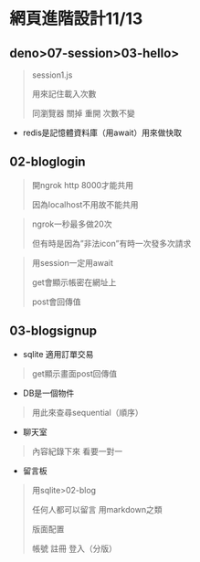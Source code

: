 # 網頁進階設計11/13

## deno>07-session>03-hello> 
> 
>session1.js 
>
>用來記住載入次數 
>
>同瀏覽器 關掉 重開 次數不變 
 
* redis是記憶體資料庫（用await）用來做快取 
 
## 02-bloglogin 
 
>開ngrok http 8000才能共用 
>
>因為localhost不用故不能共用 
 
>ngrok一秒最多做20次 
>
>但有時是因為”非法icon”有時一次發多次請求 
 
>用session一定用await 
>
>get會顯示帳密在網址上 
>
>post會回傳值 
 
## 03-blogsignup 
 
* sqlite 適用訂單交易 
 
>get顯示畫面post回傳值 
 
* DB是一個物件 
>用此來查尋sequential（順序） 
 
* 聊天室 
>內容紀錄下來 看要一對一 
 
* 留言板 
>用sqlite>02-blog 
>
>任何人都可以留言 用markdown之類 
>
>版面配置 
>
>帳號 註冊 登入（分版）
